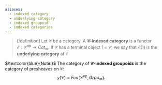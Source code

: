 ```yaml
---
aliases:
  - indexed category
  - underlying category
  - indexed groupoid
  - indexed categories
---
```


>[!definition]
>Let $\mathcal{C}$ be a category. A **$\mathcal{C}$-indexed category** is a functor $\mathcal{E}: \mathcal{C}^{op} \to Cat_{\infty}$. If $\mathcal{C}$ has a terminal object $1 \in \mathcal{C}$, we say that $\mathcal{E}(1)$ is the **underlying category** of $\mathcal{E}$

$\textcolor{blue}{Note:}$  The category of **$\mathcal{C}$-indexed groupoids** is the category of presheaves on $\mathcal{C}$: $$y(\mathcal{C}) \simeq Fun(\mathcal{C}^{op}, Grpd_{\infty}).$$
